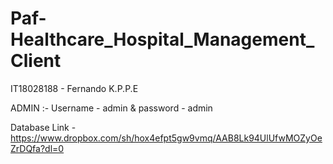 # Paf-Healthcare_Hospital_Management_Client

IT18028188 - Fernando K.P.P.E

ADMIN :-
Username - admin  &
password - admin

Database Link - https://www.dropbox.com/sh/hox4efpt5gw9vmq/AAB8Lk94UlUfwMOZyOeZrDQfa?dl=0
